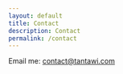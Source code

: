 ```yaml
---
layout: default
title: Contact
description: Contact
permalink: /contact
---
```



Email me: [contact@tantawi.com](contact@tantawi.com)
